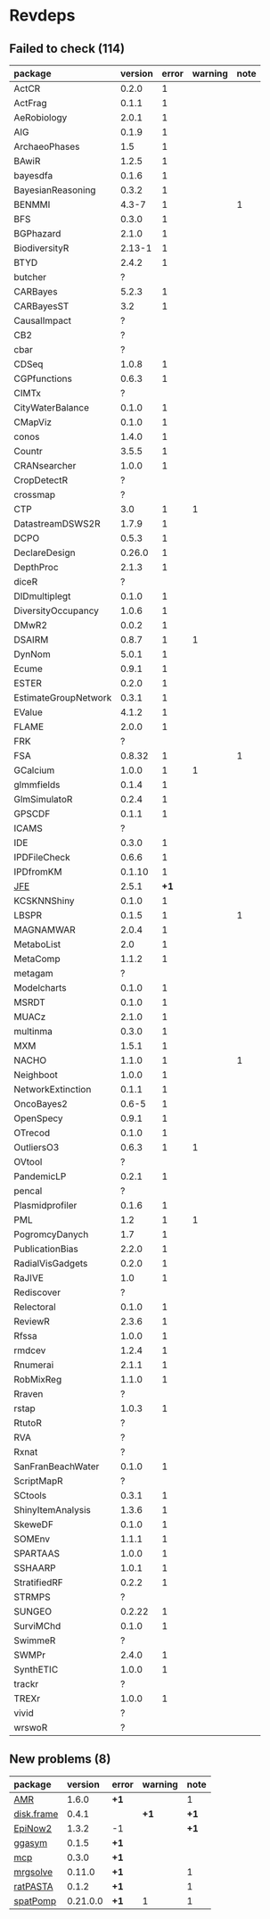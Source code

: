 # Revdeps

## Failed to check (114)

|package                |version |error  |warning |note |
|:----------------------|:-------|:------|:-------|:----|
|ActCR                  |0.2.0   |1      |        |     |
|ActFrag                |0.1.1   |1      |        |     |
|AeRobiology            |2.0.1   |1      |        |     |
|AIG                    |0.1.9   |1      |        |     |
|ArchaeoPhases          |1.5     |1      |        |     |
|BAwiR                  |1.2.5   |1      |        |     |
|bayesdfa               |0.1.6   |1      |        |     |
|BayesianReasoning      |0.3.2   |1      |        |     |
|BENMMI                 |4.3-7   |1      |        |1    |
|BFS                    |0.3.0   |1      |        |     |
|BGPhazard              |2.1.0   |1      |        |     |
|BiodiversityR          |2.13-1  |1      |        |     |
|BTYD                   |2.4.2   |1      |        |     |
|butcher                |?       |       |        |     |
|CARBayes               |5.2.3   |1      |        |     |
|CARBayesST             |3.2     |1      |        |     |
|CausalImpact           |?       |       |        |     |
|CB2                    |?       |       |        |     |
|cbar                   |?       |       |        |     |
|CDSeq                  |1.0.8   |1      |        |     |
|CGPfunctions           |0.6.3   |1      |        |     |
|CIMTx                  |?       |       |        |     |
|CityWaterBalance       |0.1.0   |1      |        |     |
|CMapViz                |0.1.0   |1      |        |     |
|conos                  |1.4.0   |1      |        |     |
|Countr                 |3.5.5   |1      |        |     |
|CRANsearcher           |1.0.0   |1      |        |     |
|CropDetectR            |?       |       |        |     |
|crossmap               |?       |       |        |     |
|CTP                    |3.0     |1      |1       |     |
|DatastreamDSWS2R       |1.7.9   |1      |        |     |
|DCPO                   |0.5.3   |1      |        |     |
|DeclareDesign          |0.26.0  |1      |        |     |
|DepthProc              |2.1.3   |1      |        |     |
|diceR                  |?       |       |        |     |
|DIDmultiplegt          |0.1.0   |1      |        |     |
|DiversityOccupancy     |1.0.6   |1      |        |     |
|DMwR2                  |0.0.2   |1      |        |     |
|DSAIRM                 |0.8.7   |1      |1       |     |
|DynNom                 |5.0.1   |1      |        |     |
|Ecume                  |0.9.1   |1      |        |     |
|ESTER                  |0.2.0   |1      |        |     |
|EstimateGroupNetwork   |0.3.1   |1      |        |     |
|EValue                 |4.1.2   |1      |        |     |
|FLAME                  |2.0.0   |1      |        |     |
|FRK                    |?       |       |        |     |
|FSA                    |0.8.32  |1      |        |1    |
|GCalcium               |1.0.0   |1      |1       |     |
|glmmfields             |0.1.4   |1      |        |     |
|GlmSimulatoR           |0.2.4   |1      |        |     |
|GPSCDF                 |0.1.1   |1      |        |     |
|ICAMS                  |?       |       |        |     |
|IDE                    |0.3.0   |1      |        |     |
|IPDFileCheck           |0.6.6   |1      |        |     |
|IPDfromKM              |0.1.10  |1      |        |     |
|[JFE](failures.md#jfe) |2.5.1   |__+1__ |        |     |
|KCSKNNShiny            |0.1.0   |1      |        |     |
|LBSPR                  |0.1.5   |1      |        |1    |
|MAGNAMWAR              |2.0.4   |1      |        |     |
|MetaboList             |2.0     |1      |        |     |
|MetaComp               |1.1.2   |1      |        |     |
|metagam                |?       |       |        |     |
|Modelcharts            |0.1.0   |1      |        |     |
|MSRDT                  |0.1.0   |1      |        |     |
|MUACz                  |2.1.0   |1      |        |     |
|multinma               |0.3.0   |1      |        |     |
|MXM                    |1.5.1   |1      |        |     |
|NACHO                  |1.1.0   |1      |        |1    |
|Neighboot              |1.0.0   |1      |        |     |
|NetworkExtinction      |0.1.1   |1      |        |     |
|OncoBayes2             |0.6-5   |1      |        |     |
|OpenSpecy              |0.9.1   |1      |        |     |
|OTrecod                |0.1.0   |1      |        |     |
|OutliersO3             |0.6.3   |1      |1       |     |
|OVtool                 |?       |       |        |     |
|PandemicLP             |0.2.1   |1      |        |     |
|pencal                 |?       |       |        |     |
|Plasmidprofiler        |0.1.6   |1      |        |     |
|PML                    |1.2     |1      |1       |     |
|PogromcyDanych         |1.7     |1      |        |     |
|PublicationBias        |2.2.0   |1      |        |     |
|RadialVisGadgets       |0.2.0   |1      |        |     |
|RaJIVE                 |1.0     |1      |        |     |
|Rediscover             |?       |       |        |     |
|Relectoral             |0.1.0   |1      |        |     |
|ReviewR                |2.3.6   |1      |        |     |
|Rfssa                  |1.0.0   |1      |        |     |
|rmdcev                 |1.2.4   |1      |        |     |
|Rnumerai               |2.1.1   |1      |        |     |
|RobMixReg              |1.1.0   |1      |        |     |
|Rraven                 |?       |       |        |     |
|rstap                  |1.0.3   |1      |        |     |
|RtutoR                 |?       |       |        |     |
|RVA                    |?       |       |        |     |
|Rxnat                  |?       |       |        |     |
|SanFranBeachWater      |0.1.0   |1      |        |     |
|ScriptMapR             |?       |       |        |     |
|SCtools                |0.3.1   |1      |        |     |
|ShinyItemAnalysis      |1.3.6   |1      |        |     |
|SkeweDF                |0.1.0   |1      |        |     |
|SOMEnv                 |1.1.1   |1      |        |     |
|SPARTAAS               |1.0.0   |1      |        |     |
|SSHAARP                |1.0.1   |1      |        |     |
|StratifiedRF           |0.2.2   |1      |        |     |
|STRMPS                 |?       |       |        |     |
|SUNGEO                 |0.2.22  |1      |        |     |
|SurviMChd              |0.1.0   |1      |        |     |
|SwimmeR                |?       |       |        |     |
|SWMPr                  |2.4.0   |1      |        |     |
|SynthETIC              |1.0.0   |1      |        |     |
|trackr                 |?       |       |        |     |
|TREXr                  |1.0.0   |1      |        |     |
|vivid                  |?       |       |        |     |
|wrswoR                 |?       |       |        |     |

## New problems (8)

|package                             |version  |error  |warning |note   |
|:-----------------------------------|:--------|:------|:-------|:------|
|[AMR](problems.md#amr)              |1.6.0    |__+1__ |        |1      |
|[disk.frame](problems.md#diskframe) |0.4.1    |       |__+1__  |__+1__ |
|[EpiNow2](problems.md#epinow2)      |1.3.2    |-1     |        |__+1__ |
|[ggasym](problems.md#ggasym)        |0.1.5    |__+1__ |        |       |
|[mcp](problems.md#mcp)              |0.3.0    |__+1__ |        |       |
|[mrgsolve](problems.md#mrgsolve)    |0.11.0   |__+1__ |        |1      |
|[ratPASTA](problems.md#ratpasta)    |0.1.2    |__+1__ |        |1      |
|[spatPomp](problems.md#spatpomp)    |0.21.0.0 |__+1__ |1       |1      |

